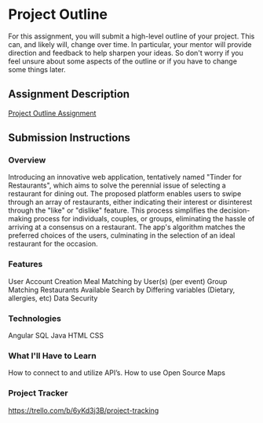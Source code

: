 # Project Outline
For this assignment, you will submit a high-level outline of your project. This can, and likely will, change over time. In particular, your mentor will provide direction and feedback to help sharpen your ideas. So don't worry if you feel unsure about some aspects of the outline or if you have to change some things later.

## Assignment Description
[Project Outline Assignment](https://education.launchcode.org/liftoff/modules/assignments/project-outline)

## Submission Instructions

### Overview
Introducing an innovative web application, tentatively named "Tinder for Restaurants", which aims to solve the perennial issue of selecting a restaurant for dining out. The proposed platform enables users to swipe through an array of restaurants, either indicating their interest or disinterest through the "like" or "dislike" feature. This process simplifies the decision-making process for individuals, couples, or groups, eliminating the hassle of arriving at a consensus on a restaurant. The app's algorithm matches the preferred choices of the users, culminating in the selection of an ideal restaurant for the occasion.
### Features
User Account Creation
Meal Matching by User(s) (per event)
Group Matching
Restaurants Available
Search by Differing variables (Dietary, allergies, etc)
Data Security

### Technologies
Angular
SQL
Java
HTML
CSS

### What I'll Have to Learn
How to connect to and utilize API’s. 
How to use Open Source Maps

### Project Tracker
https://trello.com/b/6yKd3j3B/project-tracking
